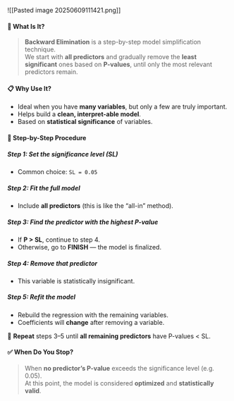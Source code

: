 ![[Pasted image 20250609111421.png]]
#### 🧠 What Is It?
> **Backward Elimination** is a step-by-step model simplification technique.  
> We start with **all predictors** and gradually remove the **least significant** ones based on **P-values**, until only the most relevant predictors remain.

#### 📋 Why Use It?
- Ideal when you have **many variables**, but only a few are truly important.
- Helps build a **clean, interpret-able model**.
- Based on **statistical significance** of variables.
#### 🧪 Step-by-Step Procedure
##### **Step 1**: Set the significance level (SL)
- Common choice: `SL = 0.05`
##### **Step 2**: Fit the **full model**
- Include **all predictors** (this is like the “all-in” method).
##### **Step 3**: Find the predictor with the **highest P-value**
- If **P > SL**, continue to step 4.
- Otherwise, go to **FINISH** — the model is finalized.
##### **Step 4**: Remove that predictor
- This variable is statistically insignificant.
##### **Step 5**: Refit the model
- Rebuild the regression with the remaining variables.
- Coefficients will **change** after removing a variable.

🔁 **Repeat** steps 3–5 until **all remaining predictors** have P-values < SL.
#### ✅ When Do You Stop?

> When **no predictor’s P-value** exceeds the significance level (e.g. 0.05).  
> At this point, the model is considered **optimized** and **statistically valid**.
